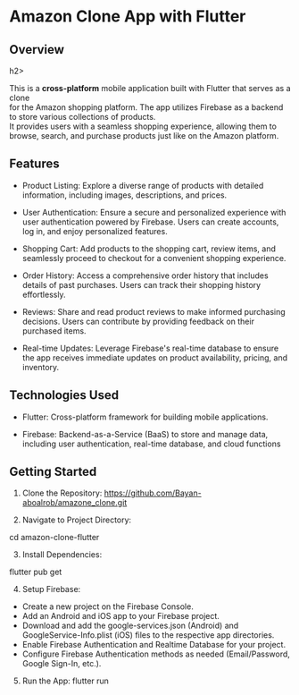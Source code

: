 <h1>Amazon Clone App with Flutter</h1>
<h2>Overview</h2>h2>
<p>This is a <b>cross-platform</b> mobile application built with Flutter that serves as a clone <br>
for the Amazon shopping platform. The app utilizes Firebase as a backend to store various collections of products. <br>
It provides users with a seamless shopping experience, allowing them to browse, search, and purchase products just like on the Amazon platform.</p>

<h2>Features</h2>

- Product Listing: Explore a diverse range of products with detailed information, including images, descriptions, and prices.

- User Authentication: Ensure a secure and personalized experience with user authentication powered by Firebase. Users can create accounts, log in, and enjoy personalized features.

- Shopping Cart: Add products to the shopping cart, review items, and seamlessly proceed to checkout for a convenient shopping experience.

- Order History: Access a comprehensive order history that includes details of past purchases. Users can track their shopping history effortlessly.

- Reviews: Share and read product reviews to make informed purchasing decisions. Users can contribute by providing feedback on their purchased items.

- Real-time Updates: Leverage Firebase's real-time database to ensure the app receives immediate updates on product availability, pricing, and inventory.


<h2>Technologies Used</h2>

- Flutter: Cross-platform framework for building mobile applications.

- Firebase: Backend-as-a-Service (BaaS) to store and manage data, including user authentication, real-time database, and cloud functions


<h2>Getting Started</h2>

1. Clone the Repository:
https://github.com/Bayan-aboalrob/amazone_clone.git

2. Navigate to Project Directory:

cd amazon-clone-flutter

3. Install Dependencies:

flutter pub get

4. Setup Firebase:

- Create a new project on the Firebase Console.
- Add an Android and iOS app to your Firebase project.
- Download and add the google-services.json (Android) and GoogleService-Info.plist (iOS) files to the respective app directories.
- Enable Firebase Authentication and Realtime Database for your project.
- Configure Firebase Authentication methods as needed (Email/Password, Google Sign-In, etc.).

 
5. Run the App:
   flutter run
 
